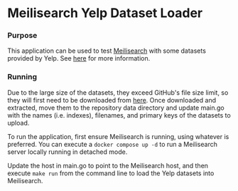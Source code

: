 # Meilisearch Yelp Dataset Loader

### Purpose

This application can be used to test [Meilisearch](https://www.meilisearch.com/docs) with some datasets provided by
Yelp. See [here](https://www.yelp.com/dataset) for more information.

### Running

Due to the large size of the datasets, they exceed GitHub's file size limit, so they will first need to be downloaded
from [here](https://www.yelp.com/dataset/download). Once downloaded and extracted, move them to the repository data
directory and update main.go with the names (i.e. indexes), filenames, and primary keys of the datasets to upload.

To run the application, first ensure Meilisearch is running, using whatever is preferred. You can execute
a `docker compose up -d` to run a Meilisearch server locally running in detached mode.

Update the host in main.go to point to the Meilisearch host, and then execute `make run` from the command line to load
the Yelp datasets into Meilisearch.